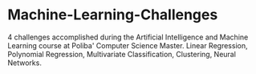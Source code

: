 # Machine-Learning-Challenges
4 challenges accomplished during the Artificial Intelligence and Machine Learning course at Poliba' Computer Science Master. Linear Regression, Polynomial Regression, Multivariate Classification, Clustering, Neural Networks.
